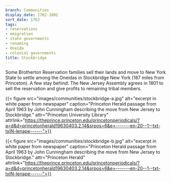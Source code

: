 ```yaml
---
branch: Communities
display_date: 1762-1802
sort_date: 1762
tags:
- reservations
- emigration
- state governments
- renaming
- Oneida
- colonial governments
title: Stockbridge
---
```


Some Brotherton Reservation families sell their lands and move to New York State to settle among the Oneidas in Stockbridge New York (187 miles from Princeton). A few stay behind. The New Jersey Assembly agrees in 1801 to sell the reservation and give profits to remaining tribal members.

{{< figure src="images/communities/stockbridge-a.jpg" alt="excerpt in white paper from newspaper" caption="Princeton Herald passage from April 1963 by John Cunningham describing the move from New Jersey to Stockbridge." attr="Princeton University Library" attrlink="https://theprince.princeton.edu/princetonperiodicals/?a=d&d=princetonherald19630403.2.14&srpos=6&e=-------en-20--1--txt-txIN-lenape------">}}

{{< figure src="images/communities/stockbridge-b.jpg" alt="excerpt in white paper from newspaper" caption="Princeton Herald passage from April 1963 by John Cunningham describing the move from New Jersey to Stockbridge." attr="Princeton Herald" attrlink="https://theprince.princeton.edu/princetonperiodicals/?a=d&d=princetonherald19630403.2.14&srpos=6&e=-------en-20--1--txt-txIN-lenape------">}}

